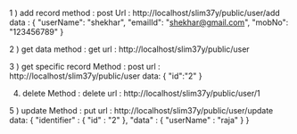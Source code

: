 1 ) add record
method : post
Url : http://localhost/slim37y/public/user/add
data : 
{
    "userName": "shekhar",
    "emailId": "shekhar@gmail.com",
    "mobNo": "123456789"
}

2 ) get data
method : get
url : http://localhost/slim37y/public/user

3 ) get specific record
Method : post
url : http://localhost/slim37y/public/user
data: 
{
    "id":"2"
}

4) delete
Method : delete
url : http://localhost/slim37y/public/user/1

5 ) update
Method : put
url : http://localhost/slim37y/public/user/update
data:
{
    "identifier" : {
        "id" : "2"
    },
    "data" : {
        "userName" : "raja"
    }
}